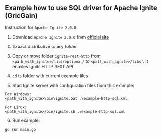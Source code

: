 ## Example how to use SQL driver for Apache Ignite (GridGain)
Instruction for `Apache Ignite 2.0.0`:
1. Download `Apache Ignite 2.0.0` from [official site](http://apache-mirror.rbc.ru/pub/apache//ignite/2.0.0/apache-ignite-fabric-2.0.0-bin.zip)

2. Extract distributive to any folder

3. Copy or move folder `ignite-rest-http` from `<path_with_ignite>/libs/optional/`  to `<path_with_ignite>/libs/`. It enables Ignite HTTP REST API.

4. `cd` to folder with current example files

5. Start Ignite server with configuration files from this example:
```shell
For Windows:
<path_with_ignite>\bin\ignite.bat .\example-http-sql.xml

For Linux:
<path_with_ignite>/bin/ignite.sh ./example-http-sql.xml
```
6. Run example:
```
go run main.go
```
